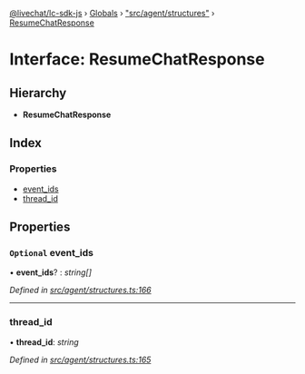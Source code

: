 [@livechat/lc-sdk-js](../README.md) › [Globals](../globals.md) › ["src/agent/structures"](../modules/_src_agent_structures_.md) › [ResumeChatResponse](_src_agent_structures_.resumechatresponse.md)

# Interface: ResumeChatResponse

## Hierarchy

* **ResumeChatResponse**

## Index

### Properties

* [event_ids](_src_agent_structures_.resumechatresponse.md#optional-event_ids)
* [thread_id](_src_agent_structures_.resumechatresponse.md#thread_id)

## Properties

### `Optional` event_ids

• **event_ids**? : *string[]*

*Defined in [src/agent/structures.ts:166](https://github.com/livechat/lc-sdk-js/blob/ac28f06/src/agent/structures.ts#L166)*

___

###  thread_id

• **thread_id**: *string*

*Defined in [src/agent/structures.ts:165](https://github.com/livechat/lc-sdk-js/blob/ac28f06/src/agent/structures.ts#L165)*
